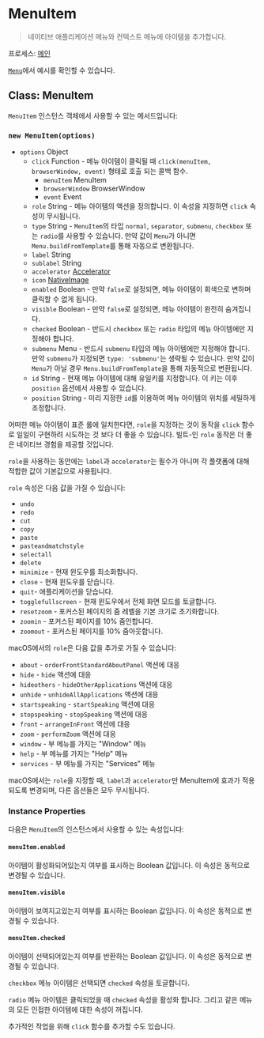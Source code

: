 # MenuItem

> 네이티브 애플리케이션 메뉴와 컨텍스트 메뉴에 아이템을 추가합니다.

프로세스: [메인](../tutorial/quick-start.md#main-process)

[`Menu`](menu.md)에서 예시를 확인할 수 있습니다.

## Class: MenuItem

`MenuItem` 인스턴스 객체에서 사용할 수 있는 메서드입니다:

### `new MenuItem(options)`

* `options` Object
  * `click` Function - 메뉴 아이템이 클릭될 때 `click(menuItem, browserWindow,
    event)` 형태로 호출 되는 콜백 함수.
    * `menuItem` MenuItem
    * `browserWindow` BrowserWindow
    * `event` Event
  * `role` String - 메뉴 아이템의 액션을 정의합니다. 이 속성을 지정하면 `click`
    속성이 무시됩니다.
  * `type` String - `MenuItem`의 타입 `normal`, `separator`, `submenu`,
    `checkbox` 또는 `radio`를 사용할 수 있습니다. 만약 값이 `Menu`가 아니면
    `Menu.buildFromTemplate`를 통해 자동으로 변환됩니다.
  * `label` String
  * `sublabel` String
  * `accelerator` [Accelerator](accelerator.md)
  * `icon` [NativeImage](native-image.md)
  * `enabled` Boolean - 만약 `false`로 설정되면, 메뉴 아이템이 회색으로 변하며
    클릭할 수 없게 됩니다.
  * `visible` Boolean - 만약 `false`로 설정되면, 메뉴 아이템이 완전히 숨겨집니다.
  * `checked` Boolean - 반드시 `checkbox` 또는 `radio` 타입의 메뉴 아이템에만
    지정해야 합니다.
  * `submenu` Menu - 반드시 `submenu` 타입의 메뉴 아이템에만 지정해야 합니다. 만약
    `submenu`가 지정되면 `type: 'submenu'`는 생략될 수 있습니다. 만약 값이 `Menu`가
    아닐 경우 `Menu.buildFromTemplate`을 통해 자동적으로 변환됩니다.     
  * `id` String - 현재 메뉴 아이템에 대해 유일키를 지정합니다. 이 키는 이후
    `position` 옵션에서 사용할 수 있습니다.
  * `position` String - 미리 지정한 `id`를 이용하여 메뉴 아이템의 위치를 세밀하게
    조정합니다.

어떠한 메뉴 아이템이 표준 롤에 일치한다면, `role`을 지정하는 것이 동작을 `click`
함수로 일일이 구현하려 시도하는 것 보다 더 좋을 수 있습니다. 빌트-인 `role` 동작은
더 좋은 네이티브 경험을 제공할 것입니다.

`role`을 사용하는 동안에는 `label`과 `accelerator`는 필수가 아니며 각 플랫폼에 대해
적합한 값이 기본값으로 사용됩니다.

`role` 속성은 다음 값을 가질 수 있습니다:

* `undo`
* `redo`
* `cut`
* `copy`
* `paste`
* `pasteandmatchstyle`
* `selectall`
* `delete`
* `minimize` - 현재 윈도우를 최소화합니다.
* `close` - 현재 윈도우를 닫습니다.
* `quit`- 애플리케이션을 닫습니다.
* `togglefullscreen` - 현재 윈도우에서 전체 화면 모드를 토글합니다.
* `resetzoom` - 포커스된 페이지의 줌 레벨을 기본 크기로 초기화합니다.
* `zoomin` - 포커스된 페이지를 10% 줌인합니다.
* `zoomout` - 포커스된 페이지를 10% 줌아웃합니다.

macOS에서의 `role`은 다음 값을 추가로 가질 수 있습니다:

* `about` - `orderFrontStandardAboutPanel` 액션에 대응
* `hide` - `hide` 액션에 대응
* `hideothers` - `hideOtherApplications` 액션에 대응
* `unhide` - `unhideAllApplications` 액션에 대응
* `startspeaking` - `startSpeaking` 액션에 대응
* `stopspeaking` - `stopSpeaking` 액션에 대응
* `front` - `arrangeInFront` 액션에 대응
* `zoom` - `performZoom` 액션에 대응
* `window` - 부 메뉴를 가지는 "Window" 메뉴
* `help` - 부 메뉴를 가지는 "Help" 메뉴
* `services` - 부 메뉴를 가지는 "Services" 메뉴

macOS에서는 `role`을 지정할 때, `label`과 `accelerator`만 MenuItem에 효과가
적용되도록 변경되며, 다른 옵션들은 모두 무시됩니다.

### Instance Properties

다음은 `MenuItem`의 인스턴스에서 사용할 수 있는 속성입니다:

#### `menuItem.enabled`

아이템이 활성화되어있는지 여부를 표시하는 Boolean 값입니다. 이 속성은 동적으로 변경될
수 있습니다.

#### `menuItem.visible`

아이템이 보여지고있는지 여부를 표시하는 Boolean 값입니다. 이 속성은 동적으로 변경될
수 있습니다.

#### `menuItem.checked`

아이템이 선택되어있는지 여부를 반환하는 Boolean 값입니다. 이 속성은 동적으로 변경될
수 있습니다.

`checkbox` 메뉴 아이템은 선택되면 `checked` 속성을 토글합니다.

`radio` 메뉴 아이템은 클릭되었을 때 `checked` 속성을 활성화 합니다. 그리고
같은 메뉴의 모든 인접한 아이템에 대한 속성이 꺼집니다.

추가적인 작업을 위해 `click` 함수를 추가할 수도 있습니다.
